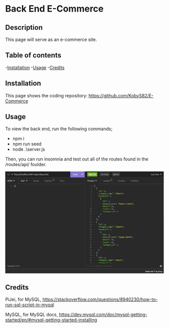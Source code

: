 # Back End E-Commerce 

## Description

This page will serve as an e-commerce site.

## Table of contents

-[Installation](#Installation)
-[Usage](#Usage)
-[Credits](#Credits)


## Installation

This page shows the coding repository: https://github.com/KobyS82/E-Commerce


## Usage

To view the back end, run the following commands; 
- npm i
- npm run seed
- node .\server.js

Then, you can run insomnia and test out all of the routes found in the /routes/api/ foulder.

![screenshot of content](./assets/e-commerce-pic.JPG "This is a screenshot of the content") 


## Credits

PiJei, for MySQL, https://stackoverflow.com/questions/8940230/how-to-run-sql-script-in-mysql

MySQL, for MySQL docs, https://dev.mysql.com/doc/mysql-getting-started/en/#mysql-getting-started-installing



